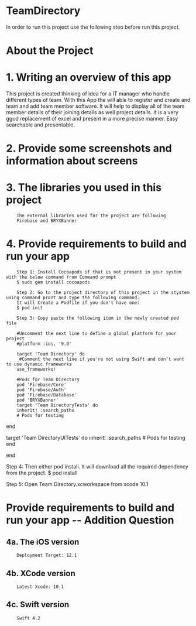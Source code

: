 # TeamDirectory

In order to run this project use the following steo before run this project.



# About the Project #

# 1. Writing an overview of this app

This project is created thinking of idea for a IT manager who handle different types of team. With this App the will able to register and create and team and add team member software. It will help to display all of the team member details of their joining details as well project details. It is a very ggod replacement of excel and present in a more precise manner. Easy searchable and presentable.

# 2. Provide some screenshots and information about screens




# 3. The libraries you used in this project
        The external libraries used for the project are following
        Firebase and BRYXBanner

# 4. Provide requirements to build and run your app
        Step 1: Install Cocoapods if that is not present in your system with the below command from Command prompt
        $ sudo gem install cocoapods

        Step 2: Go to the project directory of this project in the stystem using command pront and type the following command. 
        It will Create a Podfile if you don't have one:
        $ pod init

        Step 3: Copy paste the following item in the newly created pod file

        #Uncomment the next line to define a global platform for your project
        #platform :ios, '9.0'

        target 'Team Directory' do
         #Comment the next line if you're not using Swift and don't want to use dynamic frameworks
        use_frameworks!

        #Pods for Team Directory
        pod 'Firebase/Core'
        pod 'Firebase/Auth'
        pod 'Firebase/Database'
        pod 'BRYXBanner'
        target 'Team DirectoryTests' do
        inherit! :search_paths
        # Pods for testing
  end

  target 'Team DirectoryUITests' do
    inherit! :search_paths
    # Pods for testing
  end

end

Step 4: Then either pod install. It will download all the required dependency from the project.
$ pod install

Step 5: Open Team Directory.xcworkspace from xcode 10.1


# Provide requirements to build and run your app -- Addition Question

## 4a. The iOS version
        Deployment Target: 12.1
## 4b. XCode version
        Latest Xcode: 10.1
## 4c. Swift version
        Swift 4.2
